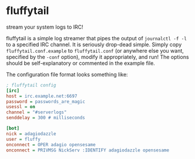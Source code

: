 fluffytail
==========

stream your system logs to IRC!

fluffytail is a simple log streamer that pipes the output of `journalctl -f -l`
to a specified IRC channel. It is seriously drop-dead simple. Simply copy
`fluffytail.conf.example` to `fluffytail.conf` (or anywhere else you want,
specified by the `-conf` option), modify it appropriately, and run! The options
should be self-explanatory or commented in the example file.

The configuration file format looks something like:

```ini
; fluffytail config
[irc]
host = irc.example.net:6697
password = passwords_are_magic
usessl = on
channel = "#serverlogs"
senddelay = 300 # milliseconds

[bot]
nick = adagiodazzle
user = fluffy
onconnect = OPER adagio opensesame
onconnect = PRIVMSG NickServ :IDENTIFY adagiodazzle opensesame
```

